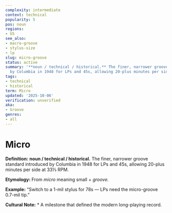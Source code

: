 ```yaml
---
complexity: intermediate
context: technical
popularity: 5
pos: noun
regions:
- US
see_also:
- macro-groove
- stylus-size
- lp
slug: micro-groove
status: active
summary: '**noun / technical / historical.** The finer, narrower groove standard introduced
  by Columbia in 1948 for LPs and 45s, allowing 20-plus minutes per side at 33⅓ RPM.'
tags:
- technical
- historical
term: Micro
updated: '2025-10-06'
verification: unverified
aka:
- Groove
genres:
- all
---
```


# Micro

**Definition:** **noun / technical / historical.** The finer, narrower groove standard introduced by Columbia in 1948 for LPs and 45s, allowing 20-plus minutes per side at 33⅓ RPM.

**Etymology:** From *micro* meaning small + *groove.*

**Example:** “Switch to a 1-mil stylus for 78s — LPs need the micro-groove 0.7-mil tip.”

**Cultural Note:** * A milestone that defined the modern long-playing record.

